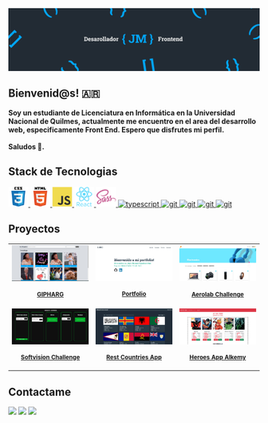 <img src="./assets/LinkedIn cover - 1.jpg" alt="my-personal-banner"/>

## Bienvenid@s! 🇦🇷 

**Soy un estudiante de Licenciatura en Informática en la Universidad Nacional de Quilmes, actualmente me encuentro en el area del desarrollo web, especificamente Front End.
Espero que disfrutes mi perfil.
<br></br> 
Saludos 👋.**

## Stack de Tecnologias
<p align="left">
  <a href="https://www.w3schools.com/css/" target="_blank"> 
    <img src="https://raw.githubusercontent.com/devicons/devicon/master/icons/css3/css3-original-wordmark.svg" alt="css3" width="40" height="40"/>
  </a>
  <a href="https://www.w3.org/html/" target="_blank"> 
    <img src="https://raw.githubusercontent.com/devicons/devicon/master/icons/html5/html5-original-wordmark.svg" alt="html5" width="40" height="40"/> 
  </a> 
  <a href="https://developer.mozilla.org/en-US/docs/Web/JavaScript" target="_blank"> 
    <img src="https://raw.githubusercontent.com/devicons/devicon/master/icons/javascript/javascript-original.svg" alt="javascript" width="40" height="40"/> 
  </a> 
  <a href="https://reactjs.org/" target="_blank"> 
    <img src="https://raw.githubusercontent.com/devicons/devicon/master/icons/react/react-original-wordmark.svg" alt="react" width="40" height="40"/> 
  </a> 
  <a href="https://sass-lang.com" target="_blank"> 
    <img src="https://raw.githubusercontent.com/devicons/devicon/master/icons/sass/sass-original.svg" alt="sass" width="40" height="40"/> 
  </a>
  <a href="https://www.typescriptlang.org/" target="_blank"> 
    <img src="https://cdn.jsdelivr.net/gh/devicons/devicon/icons/typescript/typescript-original.svg" alt="typescript" width="40" height="40"/> 
  </a>
  <a href="https://git-scm.com/" target="_blank"> 
    <img src="https://cdn.jsdelivr.net/gh/devicons/devicon/icons/git/git-original.svg" alt="git" width="40" height="40"/> 
  </a>
  <a href="https://jestjs.io/" target="_blank"> 
    <img src="https://cdn.jsdelivr.net/gh/devicons/devicon/icons/jest/jest-plain.svg" alt="git" width="40" height="40"/> 
  </a>
  <a href="https://testing-library.com/" target="_blank"> 
    <img src="https://testing-library.com/img/octopus-64x64.png" alt="git" width="40" height="40"/> 
  </a>
  <a href="firebase.google.com/" target="_blank"> 
    <img src="https://cdn.jsdelivr.net/gh/devicons/devicon/icons/firebase/firebase-plain.svg" alt="git" width="40" height="40"/> 
  </a>
</p>

## Proyectos
  
<table>
  <tr>
    <td align="center">
      <a href="https://jmsanchezdiaz.github.io/gipharg/">
        <img src="./assets/gipharg.png" width="300px;" alt="Gipharg"/><br>
        <sub>
          <h4>GIPHARG</h4>
        </sub>
      </a>
    </td>
    <td align="center">
      <a href="https://jmsanchezdiaz.github.io/portfolio/">
        <img src="./assets/portfolio.jpg" width="300px;" alt="portfolio"/><br>
        <sub>
          <h4>Portfolio</h4>
        </sub>
      </a>
    </td>
    <td align="center">
      <a href="https://jmsanchezdiaz.github.io/aerolab-challenge/">
        <img src="./assets/aerolab.jpg" width="300px;" alt="aerolab-challenge"/><br>
        <sub>
          <h4>Aerolab Challenge</h4>
        </sub>
      </a>
    </td>
  </tr>
  <tr>
    <td align="center">
      <a href="https://jmsanchezdiaz.github.io/softvision-challenge/">
        <img src="./assets/softvision.png" width="300px;" alt="softvision-challenge"/><br>
        <sub>
          <h4>Softvision Challenge</h4>
        </sub>
      </a>
    </td>
    <td align="center">
      <a href="https://jmsanchezdiaz.github.io/rest-countries-app/">
        <img src="./assets/rest-countries-app.png" width="300px;" alt="rest-countries-app"/><br>
        <sub>
          <h4>Rest Countries App</h4>
        </sub>
      </a>
    </td>
    <td align="center">
      <a href="https://jmsanchezdiaz.github.io/heroes-app-alkemy/">
        <img src="./assets/heroes-app-alkemy.png" width="300px;" alt="heroes-app-alkemy"/><br>
        <sub>
          <h4>Heroes App Alkemy</h4>
        </sub>
      </a>
    </td>
  </tr>
</table>

## Contactame
              
<a
                target="_BLANK"
                href="https://www.linkedin.com/in/juan-manuel-sanchez-diaz-1bb0661bb/"
                 > <img width="80px" src="https://cdn.jsdelivr.net/gh/devicons/devicon/icons/linkedin/linkedin-original.svg" /></a>
  <a
                target="_BLANK"
                href="https://github.com/jmsanchezdiaz/"
                 > <img width="80px" src="https://cdn.jsdelivr.net/gh/devicons/devicon/icons/github/github-original.svg" /></a>
 <a
                target="_BLANK"
                href="mailto:jmsanchezdiaz02@gmail.com"
                 > <img width="80px" src="https://cdn-icons-png.flaticon.com/512/281/281769.png" /></a>
